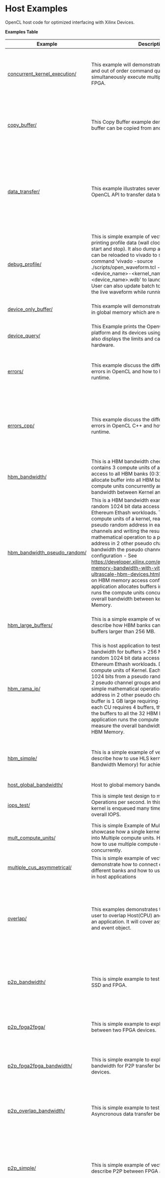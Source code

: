Host Examples
==================================
OpenCL host code for optimized interfacing with Xilinx Devices.

 __Examples Table__ 

Example        | Description           | Key Concepts / Keywords 
---------------|-----------------------|-------------------------
[concurrent_kernel_execution/][]|This example will demonstrate how to use multiple and out of order command queues to simultaneously execute multiple kernels on an FPGA.|__Key__ __Concepts__<br> - Concurrent execution<br> - Out of Order Command Queues<br> - Multiple Command Queues<br>__Keywords__<br> - CL_QUEUE_OUT_OF_ORDER_EXEC_MODE_ENABLE<br> - setCallback
[copy_buffer/][]|This Copy Buffer example demonstrate how one buffer can be copied from another buffer.|__Key__ __Concepts__<br> - Copy Buffer<br>__Keywords__<br> - cl::CommandQueue<br> - enqueueCopyBuffer<br> - enqueueWriteBuffer<br> - enqueueReadBuffer<br> - enqueueMigrateMemObjects
[data_transfer/][]|This example illustrates several ways to use the OpenCL API to transfer data to and from the FPGA|__Key__ __Concepts__<br> - OpenCL API<br> - Data Transfer<br> - Write Buffers<br> - Read Buffers<br> - Map Buffers<br> - Async Memcpy<br>__Keywords__<br> - enqueueWriteBuffer<br> - enqueueReadBuffer<br> - enqueueMapBuffer<br> - enqueueUnmapMemObject<br> - enqueueMigrateMemObjects
[debug_profile/][]|This is simple example of vector addition and printing profile data (wall clock time taken between start and stop). It also dump a waveform file which can be reloaded to vivado to see the waveform. Run command 'vivado -source ./scripts/open_waveform.tcl -tclargs <device_name>-<kernel_name>.<target>.<device_name>.wdb' to launch waveform viewer. User can also update batch to gui in xrt.ini file to see the live waveform while running application.|__Key__ __Concepts__<br> - Use of Profile API<br> - Waveform Dumping and loading<br>
[device_only_buffer/][]|This example will demonstrate how to create buffers in global memory which are not mapped to host.|__Key__ __Concepts__<br> - Device only buffer<br>__Keywords__<br> - CL_MEM_HOST_NO_ACCESS
[device_query/][]|This Example prints the OpenCL properties of the platform and its devices using OpenCL CPP APIs. It also displays the limits and capabilities of the hardware.|__Key__ __Concepts__<br> - OpenCL API<br> - Querying device properties<br>
[errors/][]|This example discuss the different reasons for errors in OpenCL and how to handle them at runtime.|__Key__ __Concepts__<br> - OpenCL API<br> - Error handling<br>__Keywords__<br> - CL_SUCCESS<br> - CL_DEVICE_NOT_FOUND<br> - CL_DEVICE_NOT_AVAILABLE
[errors_cpp/][]|This example discuss the different reasons for errors in OpenCL C++ and how to handle them at runtime.|__Key__ __Concepts__<br> - OpenCL C++ API<br> - Error handling<br>__Keywords__<br> - CL_SUCCESS<br> - CL_DEVICE_NOT_FOUND<br> - CL_DEVICE_NOT_AVAILABLE<br> - CL_INVALID_VALUE<br> - CL_INVALID_KERNEL_NAME<br> - CL_INVALID_BUFFER_SIZE
[hbm_bandwidth/][]|This is a HBM bandwidth check design. Design contains 3 compute units of a kernel which has access to all HBM banks (0:31). Host application allocate buffer into all HBM banks and run these 3 compute units concurrently and measure the overall bandwidth between Kernel and HBM Memory.|
[hbm_bandwidth_pseudo_random/][]|This is a HBM bandwidth example using a pseudo random 1024 bit data access pattern to mimic Ethereum Ethash workloads. The design contains 3 compute units of a kernel, reading 1024 bits from a pseudo random address in each of 2 pseudo channels and writing the results of a simple mathematical operation to a pseudo random address in 2 other pseudo channels. To maximize bandwidth the pseudo channels are used in  P2P like configuration - See https://developer.xilinx.com/en/articles/maximizing-memory-bandwidth-with-vitis-and-xilinx-ultrascale-hbm-devices.html for more information on HBM memory access configurations. The host application allocates buffers in 12  HBM banks and runs the compute units concurrently to measure the overall bandwidth between kernel and HBM Memory.|__Key__ __Concepts__<br> - High Bandwidth Memory<br> - Multiple HBM Banks<br> - Random Memory Access<br> - Linear Feedback Shift Register<br>__Keywords__<br> - HBM<br> - XCL_MEM_TOPOLOGY<br> - cl_mem_ext_ptr_t
[hbm_large_buffers/][]|This is a simple example of vector addition to describe how HBM banks can be grouped to handle buffers larger than 256 MB.|__Key__ __Concepts__<br> - High Bandwidth Memory<br> - Multiple HBM Bank Groups<br>__Keywords__<br> - HBM
[hbm_rama_ip/][]|This is host application to test HBM interface bandwidth for buffers > 256 MB with pseudo random 1024 bit data access pattern, mimicking Ethereum Ethash workloads. Design contains 2 compute units of Kernel. Each compute unit reads 1024 bits from a pseudo random address in each of 2 pseudo channel groups and writes the results of a simple mathematical operation to a pseudo random address in 2 other pseudo channel groups. Each buffer is 1 GB large requiring 4 HBM banks. Since each CU requires 4 buffers, the .cfg file is allocating the buffers to all the 32 HBM banks.  The host application runs the compute units concurrently to measure the overall bandwidth between kernel and HBM Memory.|__Key__ __Concepts__<br> - High Bandwidth Memory<br> - Multiple HBM Banks<br> - Random Memory Access<br> - Linear Feedback Shift Register<br> - RAMA IP<br>__Keywords__<br> - HBM<br> - ra_master_interface
[hbm_simple/][]|This is a simple example of vector addition to describe how to use HLS kernels with HBM (High Bandwidth Memory) for achieving high throughput.|__Key__ __Concepts__<br> - High Bandwidth Memory<br> - Multiple HBM Banks<br>__Keywords__<br> - HBM<br> - XCL_MEM_TOPOLOGY<br> - cl_mem_ext_ptr_t
[host_global_bandwidth/][]|Host to global memory bandwidth test|
[iops_test/][]|This is simple test design to measure Input/Output Operations per second. In this design, a simple kernel is enqueued many times and measuring overall IOPS.|__Key__ __Concepts__<br> - Input/Output Operations per second<br>__Keywords__<br> - CL_QUEUE_OUT_OF_ORDER_EXEC_MODE_ENABLE
[mult_compute_units/][]|This is simple Example of Multiple Compute units to showcase how a single kernel can be instantiated into Multiple compute units. Host code will show how to use multiple compute units and run them concurrently.|__Key__ __Concepts__<br> - Multiple Compute Units<br>__Keywords__<br> - nk
[multiple_cus_asymmetrical/][]|This is simple example of vector addition to demonstrate how to connect each compute unit to different banks and how to use these compute units in host applications|__Key__ __Concepts__<br> - Multiple Compute Units<br>
[overlap/][]|This examples demonstrates techniques that allow user to overlap Host(CPU) and FPGA computation in an application. It will cover asynchronous operations and event object.|__Key__ __Concepts__<br> - OpenCL API<br> - Synchronize Host and FPGA<br> - Asynchronous Processing<br> - Events<br> - Asynchronous memcpy<br>__Keywords__<br> - cl_event<br> - cl::CommandQueue<br> - CL_QUEUE_OUT_OF_ORDER_EXEC_MODE_ENABLE<br> - enqueueMigrateMemObjects
[p2p_bandwidth/][]|This is simple example to test data transfer between SSD and FPGA.|__Key__ __Concepts__<br> - P2P<br> - SmartSSD<br> - XDMA<br>__Keywords__<br> - XCL_MEM_EXT_P2P_BUFFER<br> - pread<br> - pwrite
[p2p_fpga2fpga/][]|This is simple example to explain P2P transfer between two FPGA devices.|__Key__ __Concepts__<br> - P2P<br> - Multi-FPGA Execution<br> - XDMA<br>__Keywords__<br> - XCL_MEM_EXT_P2P_BUFFER
[p2p_fpga2fpga_bandwidth/][]|This is simple example to explain performance bandwidth for P2P transfer between two FPGA devices.|__Key__ __Concepts__<br> - P2P<br> - Multi-FPGA Execution<br> - XDMA<br>__Keywords__<br> - XCL_MEM_EXT_P2P_BUFFER
[p2p_overlap_bandwidth/][]|This is simple example to test Synchronous and Asyncronous data transfer between SSD and FPGA.|__Key__ __Concepts__<br> - P2P<br> - SmartSSD<br> - XDMA<br>__Keywords__<br> - XCL_MEM_EXT_P2P_BUFFER<br> - pread<br> - pwrite
[p2p_simple/][]|This is simple example of vector increment to describe P2P between FPGA and NVMe SSD.|__Key__ __Concepts__<br> - P2P<br> - NVMe SSD<br> - SmartSSD<br>__Keywords__<br> - XCL_MEM_EXT_P2P_BUFFER<br> - pread<br> - pwrite<br> - O_DIRECT<br> - O_RDWR
[slave_bridge_bandwidth/][]|This is slave bridge bandwidth example to describe host memory and kernel bandwidth test.|__Key__ __Concepts__<br> - slave bridge<br> - bandwidth<br> - address translation unit<br>__Keywords__<br> - XCL_MEM_EXT_HOST_ONLY<br> - HOST[0]
[slave_bridge_copy_buffer/][]|This is simple slave bridge example to describe how host-only memory can be copied to device-only memory and vice-versa.|__Key__ __Concepts__<br> - slave bridge<br>__Keywords__<br> - XCL_MEM_EXT_HOST_ONLY<br> - CL_MEM_HOST_NO_ACCESS<br> - enqueueCopyBuffer
[slave_bridge_copy_kernel/][]|This is a Slave Bridge Example to describe how data can be copied between host-only buffer and device-only buffer using User Copy Kernel.|__Key__ __Concepts__<br> - slave bridge<br>__Keywords__<br> - XCL_MEM_EXT_HOST_ONLY<br> - CL_MEM_HOST_NO_ACCESS<br> - enqueueMapBuffer
[slave_bridge_simple/][]|This is simple slave bridge example to describe how a user kernel can access the host memory.|__Key__ __Concepts__<br> - slave bridge<br> - address translation unit<br>__Keywords__<br> - XCL_MEM_EXT_HOST_ONLY<br> - HOST[0]
[streaming_custom_datatype/][]|This is simple streaming example of RGB to HSV conversion to demonstrate how streams of custom DATA Types needs to be handled on the kernel side.|__Key__ __Concepts__<br> - Custom Datatype<br>__Keywords__<br> - struct<br> - #pragma HLS LOOP_TRIPCOUNT<br> - cl_stream<br> - CL_STREAM_EOT
[streaming_free_running_h2k/][]|This is a simple streaming free running kernel that demonstrates how to interact with the host. In this design we showcase multiple stream requests in parallel.|__Key__ __Concepts__<br> - Free Running Kernel<br>__Keywords__<br> - cl_stream<br> - CL_STREAM_EOT<br> - CL_STREAM_NONBLOCKING
[streaming_free_running_k2k/][]|This is simple example which demonstrate how to use and configure a free running kernel.|__Key__ __Concepts__<br> - Free Running Kernel<br>__Keywords__<br> - ap_ctrl_none<br> - stream_connect
[streaming_host_bandwidth/][]|This is a simple Vector Increment C Kernel design with 1 Stream input and 1 Stream output that demonstrates on how to process an input stream of data for computation in an application and the Host to Device streaming bandwidth test.|__Key__ __Concepts__<br> - Read/Write Stream<br> - Create/Release Stream<br>__Keywords__<br> - cl_stream<br> - CL_STREAM_EOT<br> - CL_STREAM_NONBLOCKING
[streaming_k2k/][]|This is a simple kernel to kernel streaming Vector Add and Vector Multiply C Kernel that demonstrates on how to process a stream of data for computation between two kernels.|__Key__ __Concepts__<br> - Read/Write Stream<br> - Create/Release Stream<br>__Keywords__<br> - cl_stream<br> - CL_STREAM_EOT<br> - CL_STREAM_NONBLOCKING
[streaming_k2k_mm/][]|This is a simple kernel to kernel streaming Vector Add and Vector Multiply C Kernel design with 2 memory mapped input to kernel 1, 1 Stream output from kernel 1 to input of kernel 2, 1 memory mapped input to kernel 2, and 1 memory mapped output that demonstrates on how to process a stream of data for computation between two kernels. This design also illustrates how to set FIFO depth for AXIS connections i.e. for the stream connecting the two kernels|__Key__ __Concepts__<br> - Read/Write Stream<br> - Create/Release Stream<br> - AXIS FIFO depth<br>__Keywords__<br> - stream_connect
[streaming_mm_mixed/][]|This is a simple streaming Vector Addition C Kernel design with 1 Stream input, 1 memory mapped input to the kernel, and 1 stream output that demonstrates on how to process a stream of data along with memory mapped interface.|__Key__ __Concepts__<br> - Read/Write Stream<br> - Create/Release Stream<br>__Keywords__<br> - cl_stream<br> - CL_STREAM_EOT
[streaming_multi_cus/][]|This is a simple vadd Kernel design in which multiple compute units of kernel are directly communicating with host using stream interfaces.|__Key__ __Concepts__<br> - Read/Write Stream<br> - Create/Release Stream<br>__Keywords__<br> - cl_stream<br> - CL_STREAM_EOT<br> - nk
[streaming_reg_access/][]|This is simple example which demonstrate streaming free-running kernel with scalar input and output.|__Key__ __Concepts__<br> - Free Running Kernel<br>__Keywords__<br> - xclRegRead<br> - xclRegWrite
[streaming_simple/][]|This is a simple Vector Add C Kernel design with 2 Stream inputs and 1 Stream output that demonstrates on how streaming kernel can be implemented and how host can directly send data to kernel without global memory.|__Key__ __Concepts__<br> - Read/Write Stream<br> - Create/Release Stream<br>__Keywords__<br> - cl_stream<br> - CL_STREAM_EOT<br> - CL_STREAM_NONBLOCKING

[.]:.
[concurrent_kernel_execution/]:concurrent_kernel_execution/
[copy_buffer/]:copy_buffer/
[data_transfer/]:data_transfer/
[debug_profile/]:debug_profile/
[device_only_buffer/]:device_only_buffer/
[device_query/]:device_query/
[errors/]:errors/
[errors_cpp/]:errors_cpp/
[hbm_bandwidth/]:hbm_bandwidth/
[hbm_bandwidth_pseudo_random/]:hbm_bandwidth_pseudo_random/
[hbm_large_buffers/]:hbm_large_buffers/
[hbm_rama_ip/]:hbm_rama_ip/
[hbm_simple/]:hbm_simple/
[host_global_bandwidth/]:host_global_bandwidth/
[iops_test/]:iops_test/
[mult_compute_units/]:mult_compute_units/
[multiple_cus_asymmetrical/]:multiple_cus_asymmetrical/
[overlap/]:overlap/
[p2p_bandwidth/]:p2p_bandwidth/
[p2p_fpga2fpga/]:p2p_fpga2fpga/
[p2p_fpga2fpga_bandwidth/]:p2p_fpga2fpga_bandwidth/
[p2p_overlap_bandwidth/]:p2p_overlap_bandwidth/
[p2p_simple/]:p2p_simple/
[slave_bridge_bandwidth/]:slave_bridge_bandwidth/
[slave_bridge_copy_buffer/]:slave_bridge_copy_buffer/
[slave_bridge_copy_kernel/]:slave_bridge_copy_kernel/
[slave_bridge_simple/]:slave_bridge_simple/
[streaming_custom_datatype/]:streaming_custom_datatype/
[streaming_free_running_h2k/]:streaming_free_running_h2k/
[streaming_free_running_k2k/]:streaming_free_running_k2k/
[streaming_host_bandwidth/]:streaming_host_bandwidth/
[streaming_k2k/]:streaming_k2k/
[streaming_k2k_mm/]:streaming_k2k_mm/
[streaming_mm_mixed/]:streaming_mm_mixed/
[streaming_multi_cus/]:streaming_multi_cus/
[streaming_reg_access/]:streaming_reg_access/
[streaming_simple/]:streaming_simple/
